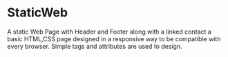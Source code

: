 # StaticWeb
A static Web Page with Header and Footer along with a linked contact
a basic HTML,CSS page designed in a responsive way to be compatible with every browser. Simple tags and attributes are used to design. 
